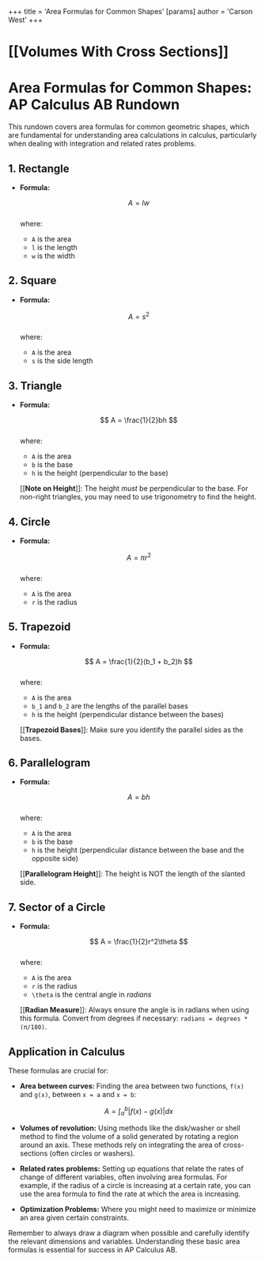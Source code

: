 +++
 title = 'Area Formulas for Common Shapes'
[params]
	author = 'Carson West'
+++
# [[Volumes With Cross Sections]]
# Area Formulas for Common Shapes: AP Calculus AB Rundown

This rundown covers area formulas for common geometric shapes, which are fundamental for understanding area calculations in calculus, particularly when dealing with integration and related rates problems.

## 1. Rectangle

*   **Formula:**

     $$      A = lw
     $$  
    where:
    *   `A` is the area
    *   `l` is the length
    *   `w` is the width

## 2. Square

*   **Formula:**

     $$      A = s^2
     $$  
    where:
    *   `A` is the area
    *   `s` is the side length

## 3. Triangle

*   **Formula:**

     $$      A = \frac{1}{2}bh
     $$  
    where:
    *   `A` is the area
    *   `b` is the base
    *   `h` is the height (perpendicular to the base)

    [[**Note on Height**]]: The height *must* be perpendicular to the base. For non-right triangles, you may need to use trigonometry to find the height.

## 4. Circle

*   **Formula:**

     $$      A = \pi r^2
     $$  
    where:
    *   `A` is the area
    *   `r` is the radius

## 5. Trapezoid

*   **Formula:**

     $$      A = \frac{1}{2}(b_1 + b_2)h
     $$  
    where:
    *   `A` is the area
    *   `b_1` and `b_2` are the lengths of the parallel bases
    *   `h` is the height (perpendicular distance between the bases)

    [[**Trapezoid Bases**]]: Make sure you identify the parallel sides as the bases.

## 6. Parallelogram

*   **Formula:**

     $$      A = bh
     $$  
    where:
    *   `A` is the area
    *   `b` is the base
    *   `h` is the height (perpendicular distance between the base and the opposite side)

    [[**Parallelogram Height**]]:  The height is NOT the length of the slanted side.

## 7. Sector of a Circle

*   **Formula:**

     $$      A = \frac{1}{2}r^2\theta
     $$  
    where:
    *   `A` is the area
    *   `r` is the radius
    *   `\theta` is the central angle in *radians*

    [[**Radian Measure**]]: Always ensure the angle is in radians when using this formula. Convert from degrees if necessary:  `radians = degrees * (π/180)`.
## Application in Calculus

These formulas are crucial for:

*   **Area between curves:** Finding the area between two functions, `f(x)` and `g(x)`, between `x = a` and `x = b`:

     $$      A = \int_a^b |f(x) - g(x)| dx
     $$  
*   **Volumes of revolution:** Using methods like the disk/washer or shell method to find the volume of a solid generated by rotating a region around an axis.  These methods rely on integrating the area of cross-sections (often circles or washers).

*   **Related rates problems:** Setting up equations that relate the rates of change of different variables, often involving area formulas. For example, if the radius of a circle is increasing at a certain rate, you can use the area formula to find the rate at which the area is increasing.

*   **Optimization Problems:** Where you might need to maximize or minimize an area given certain constraints.

Remember to always draw a diagram when possible and carefully identify the relevant dimensions and variables.  Understanding these basic area formulas is essential for success in AP Calculus AB.
